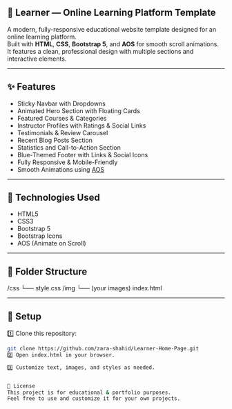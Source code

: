 ## 📘 Learner — Online Learning Platform Template

A modern, fully-responsive educational website template designed for an online learning platform.  
Built with **HTML**, **CSS**, **Bootstrap 5**, and **AOS** for smooth scroll animations.  
It features a clean, professional design with multiple sections and interactive elements.

---

## ✨ Features

- Sticky Navbar with Dropdowns
- Animated Hero Section with Floating Cards
- Featured Courses & Categories
- Instructor Profiles with Ratings & Social Links
- Testimonials & Review Carousel
- Recent Blog Posts Section
- Statistics and Call-to-Action Section
- Blue-Themed Footer with Links & Social Icons
- Fully Responsive & Mobile-Friendly
- Smooth Animations using [AOS](https://michalsnik.github.io/aos/)

---

## 🚀 Technologies Used

- HTML5
- CSS3
- Bootstrap 5
- Bootstrap Icons
- AOS (Animate on Scroll)

---

## 📂 Folder Structure

/css
└── style.css
/img
└── (your images)
index.html


---

## 🔧 Setup

1️⃣ Clone this repository:
```bash
git clone https://github.com/zara-shahid/Learner-Home-Page.git
2️⃣ Open index.html in your browser.

3️⃣ Customize text, images, and styles as needed.


📄 License
This project is for educational & portfolio purposes.
Feel free to use and customize it for your own projects.
